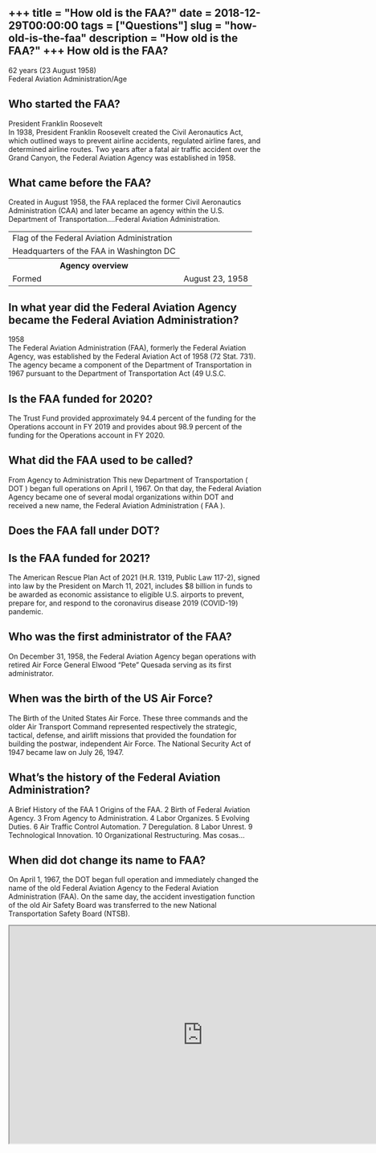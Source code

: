 +++
title = "How old is the FAA?"
date = 2018-12-29T00:00:00
tags = ["Questions"]
slug = "how-old-is-the-faa"
description = "How old is the FAA?"
+++
How old is the FAA?
-------------------

62 years (23 August 1958)  
Federal Aviation Administration/Age

Who started the FAA?
--------------------

President Franklin Roosevelt  
In 1938, President Franklin Roosevelt created the Civil Aeronautics Act, which outlined ways to prevent airline accidents, regulated airline fares, and determined airline routes. Two years after a fatal air traffic accident over the Grand Canyon, the Federal Aviation Agency was established in 1958.

What came before the FAA?
-------------------------

Created in August 1958, the FAA replaced the former Civil Aeronautics Administration (CAA) and later became an agency within the U.S. Department of Transportation….Federal Aviation Administration.

<table><tr><td>Flag of the Federal Aviation Administration</td></tr><tr><td>Headquarters of the FAA in Washington DC</td></tr><tr><th>Agency overview</th></tr><tr><td>Formed</td><td>August 23, 1958</td></tr></table>

In what year did the Federal Aviation Agency became the Federal Aviation Administration?
----------------------------------------------------------------------------------------

1958  
The Federal Aviation Administration (FAA), formerly the Federal Aviation Agency, was established by the Federal Aviation Act of 1958 (72 Stat. 731). The agency became a component of the Department of Transportation in 1967 pursuant to the Department of Transportation Act (49 U.S.C.

Is the FAA funded for 2020?
---------------------------

The Trust Fund provided approximately 94.4 percent of the funding for the Operations account in FY 2019 and provides about 98.9 percent of the funding for the Operations account in FY 2020.

What did the FAA used to be called?
-----------------------------------

From Agency to Administration This new Department of Transportation ( DOT ) began full operations on April l, 1967. On that day, the Federal Aviation Agency became one of several modal organizations within DOT and received a new name, the Federal Aviation Administration ( FAA ).

Does the FAA fall under DOT?
----------------------------

Is the FAA funded for 2021?
---------------------------

The American Rescue Plan Act of 2021 (H.R. 1319, Public Law 117-2), signed into law by the President on March 11, 2021, includes $8 billion in funds to be awarded as economic assistance to eligible U.S. airports to prevent, prepare for, and respond to the coronavirus disease 2019 (COVID-19) pandemic.

Who was the first administrator of the FAA?
-------------------------------------------

On December 31, 1958, the Federal Aviation Agency began operations with retired Air Force General Elwood “Pete” Quesada serving as its first administrator.

When was the birth of the US Air Force?
---------------------------------------

The Birth of the United States Air Force. These three commands and the older Air Transport Command represented respectively the strategic, tactical, defense, and airlift missions that provided the foundation for building the postwar, independent Air Force. The National Security Act of 1947 became law on July 26, 1947.

What’s the history of the Federal Aviation Administration?
----------------------------------------------------------

A Brief History of the FAA 1 Origins of the FAA. 2 Birth of Federal Aviation Agency. 3 From Agency to Administration. 4 Labor Organizes. 5 Evolving Duties. 6 Air Traffic Control Automation. 7 Deregulation. 8 Labor Unrest. 9 Technological Innovation. 10 Organizational Restructuring. Mas cosas…

When did dot change its name to FAA?
------------------------------------

On April 1, 1967, the DOT began full operation and immediately changed the name of the old Federal Aviation Agency to the Federal Aviation Administration (FAA). On the same day, the accident investigation function of the old Air Safety Board was transferred to the new National Transportation Safety Board (NTSB).

<iframe allow="accelerometer; autoplay; clipboard-write; encrypted-media; gyroscope; picture-in-picture" allowfullscreen="" class="__youtube_prefs__  epyt-is-override  no-lazyload" data-no-lazy="1" data-origheight="433" data-origwidth="770" data-skipgform_ajax_framebjll="" height="433" id="_ytid_30865" loading="lazy" src="https://www.youtube.com/embed/xmiGL-1qvuE?enablejsapi=1&autoplay=0&cc_load_policy=0&cc_lang_pref=&iv_load_policy=1&loop=0&modestbranding=0&rel=1&fs=1&playsinline=0&autohide=2&theme=dark&color=red&controls=1&" title="YouTube player" width="770"></iframe>